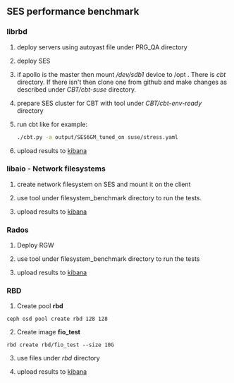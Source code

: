 ## SES performance benchmark 

### librbd

1. deploy servers using autoyast file under PRG_QA directory

2. deploy SES

3. if apollo is the master then mount */dev/sdb1* device to /opt . There is *cbt* directory. If there isn't then clone one from github and make changes as described under *CBT/cbt-suse* directory.

4. prepare SES cluster for CBT with tool under *CBT/cbt-env-ready* directory

5. run cbt like for example:
   
   ```bash
   ./cbt.py -a output/SES6GM_tuned_on suse/stress.yaml
   ```

6. upload results to [kibana](https://github.com/adam-p/markdown-here/wiki/Markdown-Cheatsheet)

### libaio - Network filesystems

1. create network filesystem on SES and mount it on the client

2. use tool under filesystem_benchmark directory to run the tests.

3. upload results to [kibana](gitlab.suse.de/ceph/documentation/blob/master/testing/perf_testing.md) 

### Rados

1. Deploy RGW

2. use tool under filesystem_benchmark directory to run the tests

3. upload results to [kibana](gitlab.suse.de/ceph/documentation/blob/master/testing/perf_testing.md)

### RBD

1. Create pool **rbd**

  ```
  ceph osd pool create rbd 128 128
  ```

2. Create image **fio_test**

  ```
  rbd create rbd/fio_test --size 10G
  ```

3. use files under *rbd* directory

4. upload results to [kibana](gitlab.suse.de/ceph/documentation/blob/master/testing/perf_testing.md)


